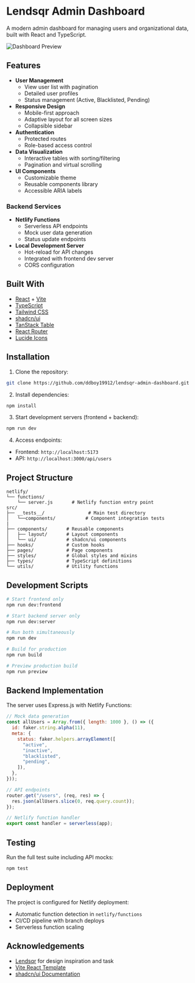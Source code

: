 # Lendsqr Admin Dashboard

A modern admin dashboard for managing users and organizational data, built with React and TypeScript.

![Dashboard Preview](https://i.ibb.co/4gS1BMK9/Screenshot-2025-02-22-at-15-05-18.png)

## Features

- **User Management**
  - View user list with pagination
  - Detailed user profiles
  - Status management (Active, Blacklisted, Pending)
- **Responsive Design**
  - Mobile-first approach
  - Adaptive layout for all screen sizes
  - Collapsible sidebar
- **Authentication**
  - Protected routes
  - Role-based access control
- **Data Visualization**
  - Interactive tables with sorting/filtering
  - Pagination and virtual scrolling
- **UI Components**
  - Customizable theme
  - Reusable components library
  - Accessible ARIA labels

### Backend Services

- **Netlify Functions**
  - Serverless API endpoints
  - Mock user data generation
  - Status update endpoints
- **Local Development Server**
  - Hot-reload for API changes
  - Integrated with frontend dev server
  - CORS configuration

## Built With

- [React](https://react.dev/) + [Vite](https://vitejs.dev/)
- [TypeScript](https://www.typescriptlang.org/)
- [Tailwind CSS](https://tailwindcss.com/)
- [shadcn/ui](https://ui.shadcn.com/)
- [TanStack Table](https://tanstack.com/table/v8)
- [React Router](https://reactrouter.com/)
- [Lucide Icons](https://lucide.dev/)

## Installation

1. Clone the repository:

```bash
git clone https://github.com/ddboy19912/lendsqr-admin-dashboard.git
```

2. Install dependencies:

```bash
npm install
```

3. Start development servers (frontend + backend):

```bash
npm run dev
```

4. Access endpoints:

- Frontend: `http://localhost:5173`
- API: `http://localhost:3000/api/users`

## Project Structure

```
netlify/
└── functions/
    └── server.js       # Netlify function entry point
src/
├── __tests__/                # Main test directory
│   └──components/           # Component integration tests
|
├── components/       # Reusable components
│   ├── layout/       # Layout components
│   └── ui/           # shadcn/ui components
├── hooks/            # Custom hooks
├── pages/            # Page components
├── styles/           # Global styles and mixins
├── types/            # TypeScript definitions
└── utils/            # Utility functions
```

## Development Scripts

```bash
# Start frontend only
npm run dev:frontend

# Start backend server only
npm run dev:server

# Run both simultaneously
npm run dev

# Build for production
npm run build

# Preview production build
npm run preview
```

## Backend Implementation

The server uses Express.js with Netlify Functions:

```javascript
// Mock data generation
const allUsers = Array.from({ length: 1000 }, () => ({
  id: faker.string.alpha(11),
  meta: {
    status: faker.helpers.arrayElement([
      "active",
      "inactive",
      "blacklisted",
      "pending",
    ]),
  },
}));

// API endpoints
router.get("/users", (req, res) => {
  res.json(allUsers.slice(0, req.query.count));
});

// Netlify function handler
export const handler = serverless(app);
```

## Testing

Run the full test suite including API mocks:

```bash
npm test
```

## Deployment

The project is configured for Netlify deployment:

- Automatic function detection in `netlify/functions`
- CI/CD pipeline with branch deploys
- Serverless function scaling

## Acknowledgements

- [Lendsqr](https://lendsqr.com/) for design inspiration and task
- [Vite React Template](https://vitejs.dev/guide/)
- [shadcn/ui Documentation](https://ui.shadcn.com/docs)
